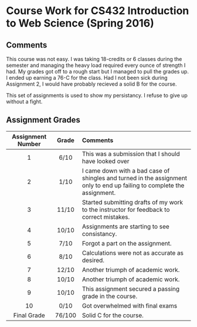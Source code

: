 # Course Work for CS432 Introduction to Web Science (Spring 2016)

## Comments

This course was not easy. I was taking 18-credits or 6 classes during the semester and managing the heavy load required every ounce of strength I had. My grades got off to a rough start but I managed to pull the grades up. I ended up earning a 76-C for the class. Had I not been sick during Assignment 2, I would have probably recieved a solid B for the course. 

This set of assignments is used to show my persistancy. I refuse to give up without a fight. 

## Assignment Grades 

|Assignment Number|Grade|Comments|
|:--------:|:---:|:------|
|1| 6/10|This was a submission that I should have looked over| 
|2| 1/10|I came down with a bad case of shingles and turned in the assignment only to end up failing to complete the assignment.|
|3| 11/10|Started submitting drafts of my work to the instructor for feedback to correct mistakes.| 
|4| 10/10|Assignments are starting to see consistancy.| 
|5| 7/10 |Forgot a part on the assignment.|
|6| 8/10 |Calculations were not as accurate as desired.| 
|7| 12/10|Another triumph of academic work.|
|8| 10/10|Another triumph of academic work.|
|9| 10/10|This assignment secured a passing grade in the course.|
|10| 0/10|Got overwhelmed with final exams|
|Final Grade| 76/100| Solid C for the course.|
